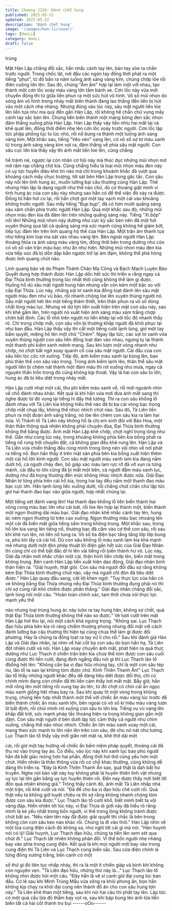 ```yaml
---
title: Chương 2226: Đánh chết hung
published: 2025-05-22
updated: 2025-05-22
description: 'Đánh chết hung'
image: '/images/han-li/cover/'
tags: [HanLi]
category: HanLi
draft: false
---
```


trùng

Mặt Hàn Lập chẳng đổi sắc, hắn nhấc cánh tay lên, bàn tay xòe
ra chắn trước người.
Trong chốc lát, nơi đầu các ngón tay đồng thời phát ra một tiếng
"phụt", từ đó bắn ra năm luồng ánh sáng vàng kim, chúng chớp
lóe rồi điên cuồng lớn lên. Sau đó, chúng "Ầm ầm" hợp lại làm
một với nhau, tạo thành một cơn lốc xoáy màu vàng lớn tầm bánh
xe.
Cơn lốc này vừa mới chuyển động thì từ giữa liền phun ra một
sức hút vô hình.
Vô số mũi nhọn do sóng âm vô hình trong nháy mắt biến thành
đang lao thẳng đến liền bị hút vào một cách nhẹ nhàng.
Nhưng đúng vào lúc này, sâu mặt người liền lóe lên liền tựa như
ma quỷ đến gần Hàn Lập, rồi không hề chần chừ vung mấy cánh
tay sắc bén lên. Chúng liền biến thành một mảng bóng đen sắc
nhọn đâm thẳng xuống phía Hàn Lập.
Hàn Lập thấy vậy liền nhíu hai mắt lại và khẽ quát lên, đồng thời
điểm nhẹ lên cơn lốc xoáy trước người.
Cơn lốc lập tức phập phồng lúc to lúc nhỏ, rồi nổ bung ra thành
một luồng ánh sáng vàng kim.
Một khắc sau, tiếng "Véo véo" vang lên, có vô số sợ tơ màu xanh
từ trong ánh sáng vàng kim vọt ra, đâm thẳng về phía sâu mặt
người.
Con sâu cực lớn kia thấy vậy thì ánh mắt liền lóe lên, cũng chẳng

hề tránh né, ngược lại còn nhân cơ hội này mà thúc dục những
mũi nhọn mờ mờ rậm rạp chằng chịt kia.
Cũng chẳng hiểu là loại mũi nhọn màu đen này có uy lực huyền
diệu khó tin nào mà chỉ trong khoảnh khắc đã vượt qua khoảng
cách mấy chục trượng, tới sát bên Hàn Lập trong gấc tấc.
Con sâu này nổi lên tính hung ác, muốn lưỡng bại câu thương
cùng Hàn Lập.
Thế nhưng Hàn lập là dạng người như thế nào chứ, dù có thoáng
giật mình vì tính hung ác của con sâu này nhưng sao hắn có để
thể việc đó xảy ra được.
Đồng tử hắn hơi co lại, rồi hắn chợt giơ một tay vạch một cái vào
khoảng không trước người.
Sau mấy tiếng "Bụp bụp", đã có hơn mười quầng sáng xàu xám
chắn phía trước người Hàn Lập.
Qua một khắc sau đó, những mũi nhọn màu đen kia đã đâm lên
trên những quầng sáng này.
Tiếng "Xì.bộp" nổi lên!
Những mũi nhon này dường như cực kỳ sắc bén nên đã một hơi
xuyên thủng qua tất cả quầng sáng mà sức mạnh cũng không hề
giảm bớt, tiếp tục đâm lên trên linh quang hộ thể của Hàn Lập.
Một trận âm thanh tựa như tiếng kim loại ma sát vào nhau vang
lên.
Bên ngoài người Hàn Lập thoáng htỏa ra ánh sáng màu vàng tím,
đồng thời bên trong dường như còn có vô số vân trận màu bạc
như ẩn như hiện.
Những mũi nhon màu đen kia vừa tiếp xúc đã bị dồn dập bắn
ngược trở lại ảm đạm, không thể phá hỏng được linh quang chút
nào.

Linh quang bảo vệ do Phạm Thánh Chân Ma Công và Bách Mạch
Luyện Bảo Quyết dung hợp thành được Hàn Lập dốc hết sức thi
triển e rằng ngay cả Đại Thừa bình thường trong lúc nhất thời
cũng không thể làm gì được.
Huống hồ dù sâu mặt người hung hãn nhưng vẫn còn kém một
bậc so với cấp Đại Thừa.
Lúc này, những sợi tơ xanh kia đồng loạt đánh lên sâu mặt người
màu đen như vũ bão, rồi nhanh chóng lóe lên xuyên thủng người
nó.
Sâu mặt người hét lên một tiếng thảm thiết, trên thân phun ra vô
số dòng chất lỏng màu lục.
Nhưng vẻ dữ tợn liền xuất hiện trên mặt con sâu này, sau khi khẽ
gầm lên, trên người nó xuất hiện ánh sáng màu xám trắng chợp
chờn bất định. Các lỗ nhỏ trên người nó liền khép lại với tốc độ
nhanh thấy rõ.
Chỉ trong chớp mắt, con sâu vốn bị thương khắp người đã khôi
phục lại như ban đầu.
Hàn Lập thấy vậy thì cất một tiếng cười lạnh lùng, giơ một tay
bấm quyết, miệng hô lên một chữ "Chém".
Ngay lập tức, các sợi tơ xanh vừa xuyên thủng người con sâu liền
đồng loạt đan vào nhau, ngưng tụ lại thành một thanh phi kiếm
xanh mênh mang. Sau khi lượn một vòng nhanh như chớp, nó
chợt bất ngờ xoay quanh cổ của sâu mặt người.
Cái đầu của con sâu liền lộc cộc rơi xuống. Tiếp đó, ánh kiếm
màu xanh lại bùng lên, bao phủ thân thể con sâu vào trong.
Trong ánh kiếm lạnh lẽo, thân thể sâu mặt người liền bị chém nát
thành một đám máu thi rơi xuống như mưa, ngay cả nguyên thần
trốn trong đó cũng không kịp thoát.
Vậy là hai con sâu to lớn, hung ác đã bị tiêu diệt trong nháy mắt.

Hàn Lập cười nhạt một cái, thu phi kiếm màu xanh về, rồi mới
ngoảnh nhìn về chỗ đánh nhau khác.
Kết quả là khi hắn vừa mới đưa ánh mắt sang thì nghe được từ
đó vọng lại tiếng hí đầy thê lương.
Thì ra con sâu khổng lồ đánh nhau với Tà Liên kia không hiểu thế
nào đã bị ba cái vòng bạc trong chớp mắt chụp lấy, không thể
nhúc nhích chút nào.
Sau đó, Tà Liên liền phun ra một đoàn ánh sáng trắng, nó lóe lên
chém con sâu kia ra làm hai nửa.
Vị Thánh tổ Tà Liên này không hổ là chị em sinh đôi với Bảo Hoa,
một thân thần thông quả nhiên không phải chuyện đùa, Đại Thừa
bình thường không thể bằng được.
Ánh mắt Hàn Lập khẽ chớp, chợt nghĩ trong lòng như thế.
Gần như cùng lúc này, trong khoảng không phía bên kia bỗng
phát ra tiếng nổ rung trời chuyển đất, cả không gian đều khẽ rung
lên.
Hàn Lập và Tà Liên vừa chiến thắng đều rùng mình trong lòng
nên vội nhìn về nơi phát ra tiếng nổ.
Bọn hắn thấy ở trên mặt sân phía bên kia bỗng xuất hiện thêm
một cái hố lớn kinh người.
Con sâu mặt người màu xanh lam kia đang nằm dưới hố, cả
người cháy đen, bộ giáp xác màu lam rực rỡ đã vỡ vụn ra từng
mảnh, cái đầu to lớn cũng đã bị mất một bên, cả người đẫm máu
xanh lục, dường như đã trọng thương đến mức không nhúc nhích
được nữa.
Giải Đạo Nhân lơ lửng phía trên cái hố kia, trong hai tay đều nắm
một thanh đao màu bạc cực lớn.
Hắn lạnh lùng liếc xuống dưới, rồi chẳng chút chần chừ lập tức
giơ hai thanh đao bạc vào giữa người, hợp nhất chúng lại.

Một tiếng sét đánh vang lên!
Hai thanh đao khổng lồ liền biến thành hai vòng cong màu bạc
lớn như cái bát, rồi lóe lên hợp lại thành một, biến thành một ngọn
thương dài màu bạc.
Giải đạo nhân khẽ nhấc cánh tay lên, hung ác ném ngọn thương
từ trên cao xuống.
Ngọn thường màu bạc nhoáng lên một cái đã biến mất giữa tiếng
sấm trong không trung.
Một khắc sau, trong hố lớn kia vang lên tiếng nổ, thương bạc đã
cắm vào cơ thể con sâu, rồi sau khi khẽ run lên, nó liền nổ tung
ra.
Vô số tia điện bạc tầng tầng lớp lớp bung ra, phủ kín lấy cả cái
hố.
Dù con sâu khổng lồ màu xanh lam kia khá mạnh mẽ nhưng dưới
một đòn phép thuật lôi điện gần hết sức của Giải Đạo Nhân thì
cũng chỉ có thể bất đắc dĩ hí lên vài tiếng rồi biến thành hư vô.
Lúc này, Giải đạ nhân mới nhấc chân một cái, thân hình liền chớp
lên, biến mất trong không trung.
Bên canh Hàn Lập liền xuất hiện dao động, Giải đạo nhân bình
thản hiện ra.
"Giải huynh, thật giỏi. Con sâu mà ngươi đối đầu sợ rằng không
kém Đại Thừa bình thường chút nào, vậy mà ngươi chỉ đòn đã
tiêu diệt được." Hàn Lập quay đầu sang, cất lời khen ngợi.
"Tuy thực lực của hắn có vẻ không bằng Đại Thừa nhưng nếu Đại
Thừa bình thường đụng phải nó thì chỉ sợ cũng rất khó chiếm
được phần thắng." Giải đạo nhân chẳng đổi sắc, lạnh lùng nói một
câu.
"Hoàn toàn chính xác, tạm thời chưa nói thực lực mạnh yếu thế

nào nhưng loại trùng hung ác này luôn ra tay hung hãn, không sợ
chết, quả thật Đại Thừa bình thường không thể nào so được." Vẻ
tươi cười trên mặt Hàn Lập hơi thu lại, nói một cách khá ngưng
trọng.
"Không sai. Lục Thạch đạo hữu phía bên kia rõ ràng chiếm
thượng phong nhưng đối mặt với cách đánh lưỡng bại câu thương
thì hiện tại cũng chưa thể làm gì được đối phương. Hay là chúng
ta đồng loạt ra tay xử lí cho rồi." Sau khi đánh giá Hàn Lập và Giải
đạo nhân, lại nhìn về hài cốt ba con sâu do bọn hắn hạ, Tà Liên
đột nhiên cười và nói.
Hàn Lập xoay chuyển ánh mắt, phát hiện ra quả thực dường như
Lục Thạch ở chiến trận bên kia chưa thể tóm được con sâu cuối
cùng được thì liền cười, đang định ngẩng đầu nói gì thì Lục
Thạch lão tổ đbỗng hét lên:
"Không cần ba vị đạo hữu nhúng tay, chỉ là môt con sâu tép riu,
lão tổ ta sao lại không tóm được chứ. Kình Thiên Thanh Ấn!"
Lục Thạch lão tổ thấy những người khác đều dễ dàng tiêu diệt
được đối thủ, chỉ có chính mình đang còn chiến đấ thì liền cảm
thấy hơi mất mặt. Bấy giờ, hắn mới rống lên một tiếng rồi vung
tay áo lên, từ đó chợt có chín cái ấn ngọc màu xanh giống hệt
nhau bay ra. Sau khi quay tít một vòng trong không trung, chúng
liền hợp nhất thành một thể với chiếc ấn màu vàng lúc trước để
biến thành chiếc ấn màu xanh lớn, bên ngoài có vô số kí hiệu
màu vàng lượn lờ bất định, rồi chúi mình rơi xuống con sâu to lớn
kia.
Tiếng vu vù vang lên khắp đất trời, sức mạnh pháp tắc thoáng
hiện ra trong không gian gần một dặm.
Con sâu mặt người ở bên dưới lập tức cảm thấy cả người như
chìm xuống, chẳng thể nào nhúc nhích.
Chiếc ấn lớn màu xanh xoay một cái, mang theo sức mạnh to lớn
nện lên trên con sâu, đè cho nó nát như tương.
Lục Thạch lão tổ thấy vậy mới giãn nét mặt ra, khẽ thở dài một

cái, rồi giơ một tay hướng về chiếc ấn bấm niệm pháp quyết,
thoáng cái đã thu nó vào trong tay áo.
Có điều, vào lúc này khí xanh lục bao phủ người hắn đã bất giác
mỏng hơn hai phần, đồng thời hơi thở cũng yếu hơn một chút.
Hiển nhiên là thần thông vừa rồi có chỗ khác thường, cũng không
dễ dàng thi triển ra.
"Đây là Kình Thiên Thanh Ấn sao, quả thật là dah bất hư truyền.
Nghe nói bảo vật này tuy không phải là huyền thiên linh vật nhưng
uy lực lại lớn gần bằng uy lực huyền thiên rồi. Đến nay được thấy
mới biết lời đồn quả nhiên không giả." Trông thấy cảnh đó, ánh
mắt Tà Liên nhấp nhá một trận, rồi khẽ cười và nói.
"Đã để cho ba vị đạo hữu chê cười rồi. Quả thật nếu ta không giở
tuyệt chiêu ra thì sợ rằng không nhanh chóng tóm được con sâu
kia được." Lục Thạch lão tổ cười khổ, biết mình biết ta vội vàng
đáp.
Hiển nhiên tới lúc này, vị Đại Thừa dị giới này đã hiểu rõ rằng
mình là kẻ yếu nhất trong bốn người, vì thế trong lòng không
tránh được chút bất an.
"Nếu năm tên này đã được giải quyết thì chắc là bên trong không
còn con sâu keo nào khác rồi. Chúng ta đi vào thôi." Hàn Lập nhìn
về một tòa cung điện cách đó không xa, như nghĩ tới cái gì mà
nói.
"Hàn huynh nói có lý! Giải huynh, Lục Thạch đạo hữu, chúng ta
tiến lên xem xét qua chút đi."
Lục Thạch tất nhiên không phản đối.
Vì thế bốn người nhẹ nhàng bay vào phía trong cung điện.
Kết quả là khi mọi người mới bay vào trong cung điện thì Tà Liên
và Lục Thạch cùng biến sắc.
Sau cửa điện chính là từng đống xương trắng, bên cạnh có một

số thứ gì đó liên tục nhấp nháy, thì ra là một ít chiến giáp và binh
khí không còn nguyên vẹn.
"Tà Liên đạo hữu, những thứ này là..." Lục Thạch lão tổ không
nhịn được hỏi một câu.
"Đây hẳn là vệ sĩ canh giữ đại cung lúc ban đầu. Có lẽ sau khi
Minh Trùng Mẫu vừa xông ra khỏi phong ấn, bọn hắn không kịp
chạy ra khỏi đại cung nên thành đồ ăn cho con sâu hung tợn này."
Tà Liên khẽ than một tiếng, sau khi nói hai câu thì phất tay lên.
Lập tức có một quả cầu lửa đỏ thẫm bay vọt ra, sau khi bập bùng
lên ánh lửa liền biến tất cả hài cốt thành tro bụi
------oOo------
